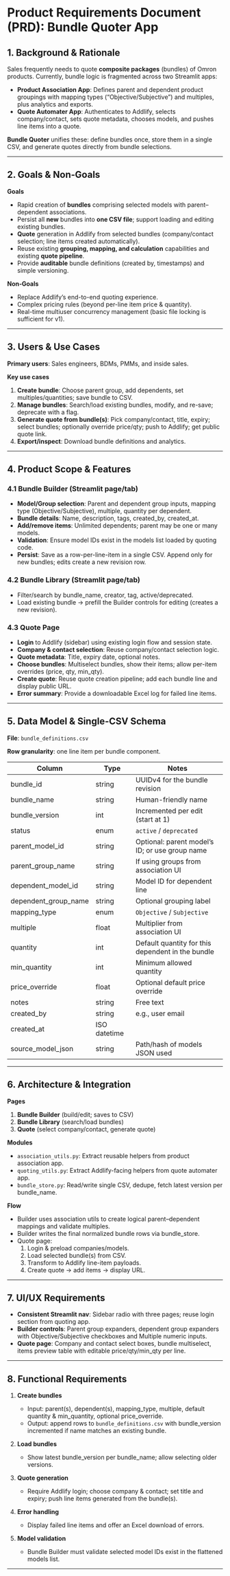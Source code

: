 # Product Requirements Document (PRD): Bundle Quoter App

## 1. Background & Rationale

Sales frequently needs to quote **composite packages** (bundles) of Omron products. Currently, bundle logic is fragmented across two Streamlit apps:
- **Product Association App**: Defines parent and dependent product groupings with mapping types (“Objective/Subjective”) and multiples, plus analytics and exports.
- **Quote Automater App**: Authenticates to Addlify, selects company/contact, sets quote metadata, chooses models, and pushes line items into a quote.

**Bundle Quoter** unifies these: define bundles once, store them in a single CSV, and generate quotes directly from bundle selections.

---

## 2. Goals & Non‑Goals
**Goals**
- Rapid creation of **bundles** comprising selected models with parent–dependent associations.
- Persist all **new** bundles into **one CSV file**; support loading and editing existing bundles.
- **Quote** generation in Addlify from selected bundles (company/contact selection; line items created automatically).
- Reuse existing **grouping, mapping, and calculation** capabilities and existing **quote pipeline**.
- Provide **auditable** bundle definitions (created by, timestamps) and simple versioning.

**Non‑Goals**
- Replace Addlify’s end-to-end quoting experience.
- Complex pricing rules (beyond per-line item price & quantity).
- Real-time multiuser concurrency management (basic file locking is sufficient for v1).

---

## 3. Users & Use Cases

**Primary users**: Sales engineers, BDMs, PMMs, and inside sales.

**Key use cases**
1. **Create bundle**: Choose parent group, add dependents, set multiples/quantities; save bundle to CSV.
2. **Manage bundles**: Search/load existing bundles, modify, and re-save; deprecate with a flag.
3. **Generate quote from bundle(s)**: Pick company/contact, title, expiry; select bundles; optionally override price/qty; push to Addlify; get public quote link.
4. **Export/inspect**: Download bundle definitions and analytics.

---

## 4. Product Scope & Features

### 4.1 Bundle Builder (Streamlit page/tab)
- **Model/Group selection**: Parent and dependent group inputs, mapping type (Objective/Subjective), multiple, quantity per dependent.
- **Bundle details**: Name, description, tags, created_by, created_at.
- **Add/remove items**: Unlimited dependents; parent may be one or many models.
- **Validation**: Ensure model IDs exist in the models list loaded by quoting code.
- **Persist**: Save as a row-per-line-item in a single CSV. Append only for new bundles; edits create a new revision row.

### 4.2 Bundle Library (Streamlit page/tab)
- Filter/search by bundle_name, creator, tag, active/deprecated.
- Load existing bundle → prefill the Builder controls for editing (creates a new revision).

### 4.3 Quote Page
- **Login** to Addlify (sidebar) using existing login flow and session state.
- **Company & contact selection**: Reuse company/contact selection logic.
- **Quote metadata**: Title, expiry date, optional notes.
- **Choose bundles**: Multiselect bundles, show their items; allow per-item overrides (price, qty, min_qty).
- **Create quote**: Reuse quote creation pipeline; add each bundle line and display public URL.
- **Error summary**: Provide a downloadable Excel log for failed line items.

---

## 5. Data Model & Single-CSV Schema

**File**: `bundle_definitions.csv`

**Row granularity**: one line item per bundle component.

| Column               | Type      | Notes                                                      |
|----------------------|-----------|------------------------------------------------------------|
| bundle_id            | string    | UUIDv4 for the bundle revision                             |
| bundle_name          | string    | Human-friendly name                                        |
| bundle_version       | int       | Incremented per edit (start at 1)                          |
| status               | enum      | `active` / `deprecated`                                    |
| parent_model_id      | string    | Optional: parent model’s ID; or use group name             |
| parent_group_name    | string    | If using groups from association UI                        |
| dependent_model_id   | string    | Model ID for dependent line                                |
| dependent_group_name | string    | Optional grouping label                                    |
| mapping_type         | enum      | `Objective` / `Subjective`                                 |
| multiple             | float     | Multiplier from association UI                             |
| quantity             | int       | Default quantity for this dependent in the bundle          |
| min_quantity         | int       | Minimum allowed quantity                                   |
| price_override       | float     | Optional default price override                            |
| notes                | string    | Free text                                                  |
| created_by           | string    | e.g., user email                                           |
| created_at           | ISO datetime |                                                          |
| source_model_json    | string    | Path/hash of models JSON used                              |

---

## 6. Architecture & Integration

**Pages**
1. **Bundle Builder** (build/edit; saves to CSV)
2. **Bundle Library** (search/load bundles)
3. **Quote** (select company/contact, generate quote)

**Modules**
- `association_utils.py`: Extract reusable helpers from product association app.
- `quoting_utils.py`: Extract Addlify-facing helpers from quote automater app.
- `bundle_store.py`: Read/write single CSV, dedupe, fetch latest version per bundle_name.

**Flow**
- Builder uses association utils to create logical parent–dependent mappings and validate multiples.
- Builder writes the final normalized bundle rows via bundle_store.
- Quote page:
  1. Login & preload companies/models.
  2. Load selected bundle(s) from CSV.
  3. Transform to Addlify line-item payloads.
  4. Create quote → add items → display URL.

---

## 7. UI/UX Requirements

- **Consistent Streamlit nav**: Sidebar radio with three pages; reuse login section from quoting app.
- **Builder controls**: Parent group expanders, dependent group expanders with Objective/Subjective checkboxes and Multiple numeric inputs.
- **Quote page**: Company and contact select boxes, bundle multiselect, items preview table with editable price/qty/min_qty per line.

---

## 8. Functional Requirements

1. **Create bundles**  
   - Input: parent(s), dependent(s), mapping_type, multiple, default quantity & min_quantity, optional price_override.  
   - Output: append rows to `bundle_definitions.csv` with bundle_version incremented if name matches an existing bundle.

2. **Load bundles**  
   - Show latest bundle_version per bundle_name; allow selecting older versions.

3. **Quote generation**  
   - Require Addlify login; choose company & contact; set title and expiry; push line items generated from the bundle(s).

4. **Error handling**  
   - Display failed line items and offer an Excel download of errors.

5. **Model validation**  
   - Bundle Builder must validate selected model IDs exist in the flattened models list.

---


